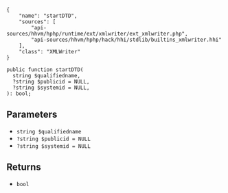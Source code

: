 ``` yamlmeta
{
    "name": "startDTD",
    "sources": [
        "api-sources/hhvm/hphp/runtime/ext/xmlwriter/ext_xmlwriter.php",
        "api-sources/hhvm/hphp/hack/hhi/stdlib/builtins_xmlwriter.hhi"
    ],
    "class": "XMLWriter"
}
```




``` Hack
public function startDTD(
  string $qualifiedname,
  ?string $publicid = NULL,
  ?string $systemid = NULL,
): bool;
```




## Parameters




+ ` string $qualifiedname `
+ ` ?string $publicid = NULL `
+ ` ?string $systemid = NULL `




## Returns




* ` bool `
<!-- HHAPIDOC -->
